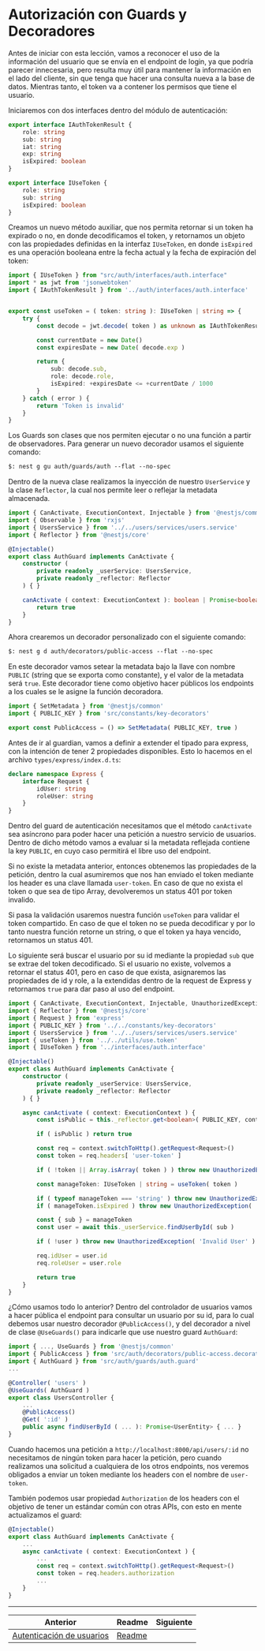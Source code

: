 # Autorización con Guards y Decoradores

Antes de iniciar con esta lección, vamos a reconocer el uso de la información del usuario que se envía en el endpoint de login, ya que podría parecer innecesaria, pero resulta muy útil para mantener la información en el lado del cliente, sin que tenga que hacer una consulta nueva a la base de datos. Mientras tanto, el token va a contener los permisos que tiene el usuario.

Iniciaremos con dos interfaces dentro del módulo de autenticación:

```ts
export interface IAuthTokenResult {
    role: string
    sub: string
    iat: string
    exp: string
    isExpired: boolean
}

export interface IUseToken {
    role: string
    sub: string
    isExpired: boolean
}
```

Creamos un nuevo método auxiliar, que nos permita retornar si un token ha expirado o no, en donde decodificamos el token, y retornamos un objeto con las propiedades definidas en la interfaz `IUseToken`, en donde `isExpired` es una operación booleana entre la fecha actual y la fecha de expiración del token:

```ts
import { IUseToken } from "src/auth/interfaces/auth.interface"
import * as jwt from 'jsonwebtoken'
import { IAuthTokenResult } from '../auth/interfaces/auth.interface'


export const useToken = ( token: string ): IUseToken | string => {
    try {
        const decode = jwt.decode( token ) as unknown as IAuthTokenResult

        const currentDate = new Date()
        const expiresDate = new Date( decode.exp )

        return {
            sub: decode.sub,
            role: decode.role,
            isExpired: +expiresDate <= +currentDate / 1000
        }
    } catch ( error ) {
        return 'Token is invalid'
    }
}
```

Los Guards son clases que nos permiten ejecutar o no una función a partir de observadores. Para generar un nuevo decorador usamos el siguiente comando:

```txt
$: nest g gu auth/guards/auth --flat --no-spec
```

Dentro de la nueva clase realizamos la inyección de nuestro `UserService` y la clase `Reflector`, la cual nos permite leer o reflejar la metadata almacenada.

```ts
import { CanActivate, ExecutionContext, Injectable } from '@nestjs/common'
import { Observable } from 'rxjs'
import { UsersService } from '../../users/services/users.service'
import { Reflector } from '@nestjs/core'

@Injectable()
export class AuthGuard implements CanActivate {
    constructor (
        private readonly _userService: UsersService,
        private readonly _reflector: Reflector
    ) { }

    canActivate ( context: ExecutionContext ): boolean | Promise<boolean> | Observable<boolean> {
        return true
    }
}
```

Ahora crearemos un decorador personalizado con el siguiente comando:

```txt
$: nest g d auth/decorators/public-access --flat --no-spec
```

En este decorador vamos setear la metadata bajo la llave con nombre `PUBLIC` (string que se exporta como constante), y el valor de la metadata será `true`. Este decorador tiene como objetivo hacer públicos los endpoints a los cuales se le asigne la función decoradora.

```ts
import { SetMetadata } from '@nestjs/common'
import { PUBLIC_KEY } from 'src/constants/key-decorators'

export const PublicAccess = () => SetMetadata( PUBLIC_KEY, true )
```

Antes de ir al guardian, vamos a definir a extender el tipado para express, con la intención de tener 2 propiedades disponibles. Esto lo hacemos en el archivo `types/express/index.d.ts`:

```ts
declare namespace Express {
    interface Request {
        idUser: string
        roleUser: string
    }
}
```

Dentro del guard de autenticación necesitamos que el método `canActivate` sea asíncrono para poder hacer una petición a nuestro servicio de usuarios. Dentro de dicho método vamos a evaluar si la metadata reflejada contiene la key `PUBLIC`, en cuyo caso permitirá el libre uso del endpoint.

Si no existe la metadata anterior, entonces obtenemos las propiedades de la petición, dentro la cual asumiremos que nos han enviado el token mediante los header es una clave llamada `user-token`. En caso de que no exista el token o que sea de tipo Array, devolveremos un status 401 por token invalido.

Si pasa la validación usaremos nuestra función `useToken` para validar el token compartido. En caso de que el token no se pueda decodificar y por lo tanto nuestra función retorne un string, o que el token ya haya vencido, retornamos un status 401.

Lo siguiente será buscar el usuario por su id mediante la propiedad `sub` que se extrae del token decodificado. Si el usuario no existe, volvemos a retornar el status 401, pero en caso de que exista, asignaremos las propiedades de id y role, a la extendidas dentro de la request de Express y retornamos `true` para dar paso al uso del endpoint.

```ts
import { CanActivate, ExecutionContext, Injectable, UnauthorizedException } from '@nestjs/common'
import { Reflector } from '@nestjs/core'
import { Request } from 'express'
import { PUBLIC_KEY } from '../../constants/key-decorators'
import { UsersService } from '../../users/services/users.service'
import { useToken } from '../../utils/use.token'
import { IUseToken } from '../interfaces/auth.interface'

@Injectable()
export class AuthGuard implements CanActivate {
    constructor (
        private readonly _userService: UsersService,
        private readonly _reflector: Reflector
    ) { }

    async canActivate ( context: ExecutionContext ) {
        const isPublic = this._reflector.get<boolean>( PUBLIC_KEY, context.getHandler() )

        if ( isPublic ) return true

        const req = context.switchToHttp().getRequest<Request>()
        const token = req.headers[ 'user-token' ]

        if ( !token || Array.isArray( token ) ) throw new UnauthorizedException( 'Invalid token' )

        const manageToken: IUseToken | string = useToken( token )

        if ( typeof manageToken === 'string' ) throw new UnauthorizedException( manageToken )
        if ( manageToken.isExpired ) throw new UnauthorizedException( 'Token expired' )

        const { sub } = manageToken
        const user = await this._userService.findUserById( sub )

        if ( !user ) throw new UnauthorizedException( 'Invalid User' )

        req.idUser = user.id
        req.roleUser = user.role

        return true
    }
}
```

¿Cómo usamos todo lo anterior? Dentro del controlador de usuarios vamos a hacer pública el endpoint para consultar un usuario por su id, para lo cual debemos usar nuestro decorador `@PublicAccess()`, y del decorador a nivel de clase `@UseGuards()` para indicarle que use nuestro guard `AuthGuard`:

```ts
import { ..., UseGuards } from '@nestjs/common'
import { PublicAccess } from 'src/auth/decorators/public-access.decorator'
import { AuthGuard } from 'src/auth/guards/auth.guard'
...

@Controller( 'users' )
@UseGuards( AuthGuard )
export class UsersController {
    ...
    @PublicAccess()
    @Get( ':id' )
    public async findUserById ( ... ): Promise<UserEntity> { ... }
}
```

Cuando hacemos una petición a `http://localhost:8000/api/users/:id` no necesitamos de ningún token para hacer la petición, pero cuando realizamos una solicitud a cualquiera de los otros endpoints, nos veremos obligados a enviar un token mediante los headers con el nombre de `user-token`.

También podemos usar propiedad `Authorization` de los headers con el objetivo de tener un estándar común con otras APIs, con esto en mente actualizamos el guard:

```ts
@Injectable()
export class AuthGuard implements CanActivate {
    ...
    async canActivate ( context: ExecutionContext ) {
        ...
        const req = context.switchToHttp().getRequest<Request>()
        const token = req.headers.authorization
        ...
    }
}
```

___

| Anterior               | Readme                 | Siguiente              |
| ---------------------- | ---------------------- | ---------------------- |
| [Autenticación de usuarios](./P9T1_Autenticacion_Usuarios.md) | [Readme](../README.md) |  |
